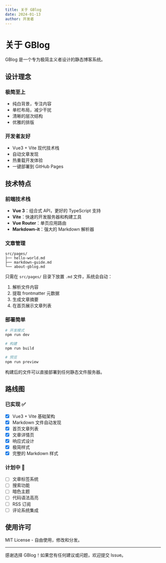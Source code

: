 ```yaml
---
title: 关于 GBlog
date: 2024-01-13
author: 开发者
---
```


# 关于 GBlog

GBlog 是一个专为极简主义者设计的静态博客系统。

## 设计理念

### 极简至上

- 纯白背景，专注内容
- 单栏布局，减少干扰
- 清晰的层次结构
- 优雅的排版

### 开发者友好

- Vue3 + Vite 现代技术栈
- 自动文章发现
- 热重载开发体验
- 一键部署到 GitHub Pages

## 技术特点

### 前端技术栈

- **Vue 3**：组合式 API，更好的 TypeScript 支持
- **Vite**：快速的开发服务器和构建工具
- **Vue Router**：单页应用路由
- **Markdown-it**：强大的 Markdown 解析器

### 文章管理

```
src/pages/
├── hello-world.md
├── markdown-guide.md
└── about-gblog.md
```

只需在 `src/pages/` 目录下放置 `.md` 文件，系统会自动：

1. 解析文件内容
2. 提取 frontmatter 元数据
3. 生成文章摘要
4. 在首页展示文章列表

### 部署简单

```bash
# 开发模式
npm run dev

# 构建
npm run build

# 预览
npm run preview
```

构建后的文件可以直接部署到任何静态文件服务器。

## 路线图

### 已实现 ✅

- [x] Vue3 + Vite 基础架构
- [x] Markdown 文件自动发现
- [x] 首页文章列表
- [x] 文章详情页
- [x] 响应式设计
- [x] 极简样式
- [x] 完整的 Markdown 样式

### 计划中 🔄

- [ ] 文章标签系统
- [ ] 搜索功能
- [ ] 暗色主题
- [ ] 代码语法高亮
- [ ] RSS 订阅
- [ ] 评论系统集成

## 使用许可

MIT License - 自由使用，修改和分发。

---

感谢选择 GBlog！如果您有任何建议或问题，欢迎提交 Issue。
